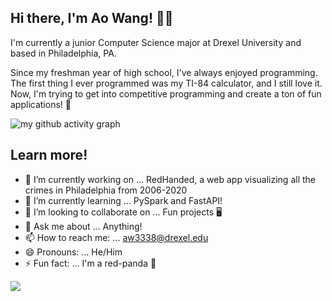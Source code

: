 ## Hi there, I'm Ao Wang! 👨‍💻

I'm currently a junior Computer Science major at Drexel University and based in Philadelphia, PA.

Since my freshman year of high school, I've always enjoyed programming. The first thing I ever programmed was my TI-84 calculator, and I still love it. Now, I'm trying to get into competitive programming and create a ton of fun applications! 🤩


![my github activity graph](https://activity-graph.herokuapp.com/graph?username=AoWangPhilly&bg_color=22272e&color=9BE8A8&line=9BE8A8&point=40C363&area=false&hide_border=true)


## Learn more!
- 🔭 I’m currently working on ... RedHanded, a web app visualizing all the crimes in Philadelphia from 2006-2020
- 🌱 I’m currently learning ... PySpark and FastAPI!
- 👯 I’m looking to collaborate on ... Fun projects 🖥️ 
- 💬 Ask me about ... Anything!
- 📫 How to reach me: ... aw3338@drexel.edu
- 😄 Pronouns: ... He/Him
- ⚡ Fun fact: ... I'm a red-panda 🐼

  
[<img src="https://img.shields.io/badge/linkedin-%230077B5.svg?&style=for-the-badge&logo=linkedin&logoColor=white" />](https://www.linkedin.com/in/aowang0/)
